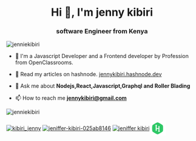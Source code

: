 <h1 align="center">Hi 👋, I'm jenny kibiri</h1>
<h3 align="center"> software Engineer from Kenya</h3>

<p align="left"> <img src="https://komarev.com/ghpvc/?username=jenniekibiri" alt="jenniekibiri" /> </p>

- 🔭 I'm a Javascript Developer and a Frontend developer by Profession from OpenClassrooms.

- 📝 Read my articles on hashnode.
[jennykibiri.hashnode.dev](https://jennykibiri.hashnode.dev/)

- 💬 Ask me about **Nodejs,React,Javascript,Graphql and Roller Blading**

- 📫 How to reach me **jennykibiri@gmail.com**

<p align=""> <img src="https://github-readme-stats.vercel.app/api?username=jenniekibiri&show_icons=true&theme=tokyonight" alt="jenniekibiri" /> </p>
<p align="">
<a href="https://twitter.com/kibiri_jenny" target="blank"><img align="center" src="https://img.icons8.com/color/32/000000/twitter.png" alt="kibiri_jenny" height="40" width="40" /></a>
<a href="https://linkedin.com/in/jeniffer-kibiri-025ab8146" target="blank"><img align="center" src="https://img.icons8.com/fluency/50/000000/linkedin.png" alt="jeniffer-kibiri-025ab8146" height="40" width="40" /></a>
<a href="https://fb.com/jeniffer kibiri" target="blank"><img align="center" src="https://img.icons8.com/fluency/50/000000/facebook.png" alt="jeniffer kibiri" height="40" width="40"  color=/></a>
  <a href="https://www.hackerrank.com/JennyKibiri" target="blank"> <img align="center" src="https://raw.githubusercontent.com/jenniekibiri/100DaysOfUI/2457053bfca42f4b51b4441bc4138ab21f4f2b78/day01/assets/hackerrank.svg" alt="jeniffer kibiri" height="40" width="40" /></a>
</p>
</p>

